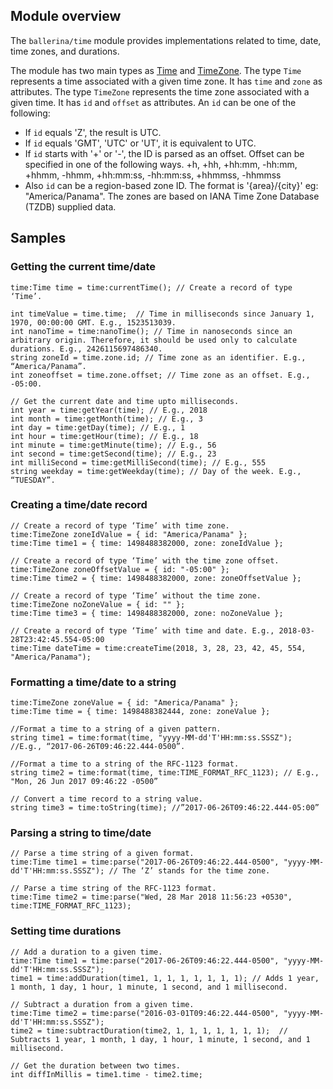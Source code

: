 ## Module overview
The `ballerina/time` module provides implementations related to time, date, time zones, and durations. 

The module has two main types as [Time](time.html#Time) and [TimeZone](time.html#TimeZone). The type `Time` represents a time associated with a given time zone. It has `time` and `zone` as attributes. The type `TimeZone` represents the time zone associated with a given time. It has `id` and `offset` as attributes. An `id` can be one of the following:

* If `id` equals 'Z', the result is UTC.
* If `id` equals 'GMT', 'UTC' or 'UT', it is equivalent to UTC.
* If `id` starts with '+' or '-', the ID is parsed as an offset. Offset can be specified in one of the following ways. +h, +hh, +hh:mm, -hh:mm, +hhmm, -hhmm, +hh:mm:ss, -hh:mm:ss, +hhmmss, -hhmmss
* Also `id` can be a region-based zone ID. The format is '{area}/{city}' eg: "America/Panama". The zones are based on IANA Time Zone Database (TZDB) supplied data.

## Samples

### Getting the current time/date

```ballerina
time:Time time = time:currentTime(); // Create a record of type ‘Time’.

int timeValue = time.time;  // Time in milliseconds since January 1, 1970, 00:00:00 GMT. E.g., 1523513039.
int nanoTime = time:nanoTime(); // Time in nanoseconds since an arbitrary origin. Therefore, it should be used only to calculate durations. E.g., 2426115697486340.
string zoneId = time.zone.id; // Time zone as an identifier. E.g., “America/Panama”.
int zoneoffset = time.zone.offset; // Time zone as an offset. E.g., -05:00.

// Get the current date and time upto milliseconds.
int year = time:getYear(time); // E.g., 2018
int month = time:getMonth(time); // E.g., 3
int day = time:getDay(time); // E.g., 1
int hour = time:getHour(time); // E.g., 18
int minute = time:getMinute(time); // E.g., 56
int second = time:getSecond(time); // E.g., 23
int milliSecond = time:getMilliSecond(time); // E.g., 555
string weekday = time:getWeekday(time); // Day of the week. E.g., “TUESDAY”.
```

### Creating a time/date record

```ballerina
// Create a record of type ‘Time’ with time zone.
time:TimeZone zoneIdValue = { id: "America/Panama" };
time:Time time1 = { time: 1498488382000, zone: zoneIdValue };

// Create a record of type ‘Time’ with the time zone offset.
time:TimeZone zoneOffsetValue = { id: "-05:00" };
time:Time time2 = { time: 1498488382000, zone: zoneOffsetValue };

// Create a record of type ‘Time’ without the time zone.
time:TimeZone noZoneValue = { id: "" };
time:Time time3 = { time: 1498488382000, zone: noZoneValue };

// Create a record of type ‘Time’ with time and date. E.g., 2018-03-28T23:42:45.554-05:00
time:Time dateTime = time:createTime(2018, 3, 28, 23, 42, 45, 554, "America/Panama");
```


### Formatting a time/date to a string

```ballerina
time:TimeZone zoneValue = { id: "America/Panama" };
time:Time time = { time: 1498488382444, zone: zoneValue };

//Format a time to a string of a given pattern.
string time1 = time:format(time, "yyyy-MM-dd'T'HH:mm:ss.SSSZ"); //E.g., “2017-06-26T09:46:22.444-0500”.

//Format a time to a string of the RFC-1123 format.
string time2 = time:format(time, time:TIME_FORMAT_RFC_1123); // E.g., "Mon, 26 Jun 2017 09:46:22 -0500”

// Convert a time record to a string value.
string time3 = time:toString(time); //”2017-06-26T09:46:22.444-05:00”
```

### Parsing a string to time/date

```ballerina
// Parse a time string of a given format. 
time:Time time1 = time:parse("2017-06-26T09:46:22.444-0500", "yyyy-MM-dd'T'HH:mm:ss.SSSZ"); // The ‘Z’ stands for the time zone.

// Parse a time string of the RFC-1123 format.
time:Time time2 = time:parse("Wed, 28 Mar 2018 11:56:23 +0530", time:TIME_FORMAT_RFC_1123);
```

### Setting time durations

```ballerina
// Add a duration to a given time.
time:Time time1 = time:parse("2017-06-26T09:46:22.444-0500", "yyyy-MM-dd'T'HH:mm:ss.SSSZ");
time1 = time:addDuration(time1, 1, 1, 1, 1, 1, 1, 1); // Adds 1 year, 1 month, 1 day, 1 hour, 1 minute, 1 second, and 1 millisecond.

// Subtract a duration from a given time.
time:Time time2 = time:parse("2016-03-01T09:46:22.444-0500", "yyyy-MM-dd'T'HH:mm:ss.SSSZ");
time2 = time:subtractDuration(time2, 1, 1, 1, 1, 1, 1, 1);  // Subtracts 1 year, 1 month, 1 day, 1 hour, 1 minute, 1 second, and 1 millisecond.

// Get the duration between two times.
int diffInMillis = time1.time - time2.time;
```
